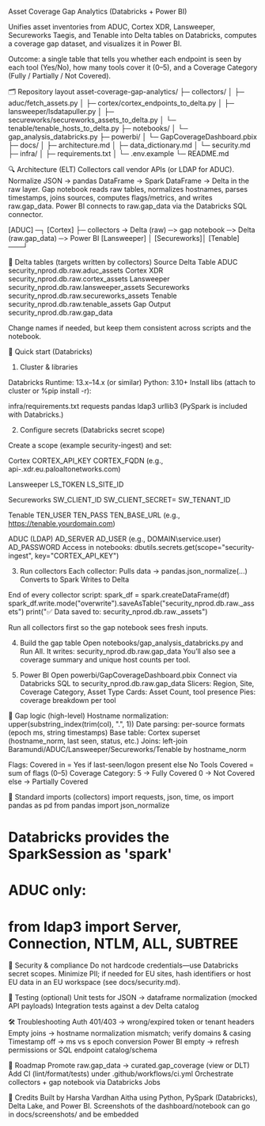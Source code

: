 Asset Coverage Gap Analytics (Databricks + Power BI)

Unifies asset inventories from ADUC, Cortex XDR, Lansweeper, Secureworks Taegis, and Tenable into Delta tables on Databricks, computes a coverage gap dataset, and visualizes it in Power BI.

Outcome: a single table that tells you whether each endpoint is seen by each tool (Yes/No), how many tools cover it (0–5), and a Coverage Category (Fully / Partially / Not Covered).

🗂️ Repository layout
asset-coverage-gap-analytics/
├─ collectors/
│  ├─ aduc/fetch_assets.py
│  ├─ cortex/cortex_endpoints_to_delta.py
│  ├─ lansweeper/lsdatapuller.py
│  ├─ secureworks/secureworks_assets_to_delta.py
│  └─ tenable/tenable_hosts_to_delta.py
├─ notebooks/
│  └─ gap_analysis_databricks.py
├─ powerbi/
│  └─ GapCoverageDashboard.pbix
├─ docs/
│  ├─ architecture.md
│  ├─ data_dictionary.md
│  └─ security.md
├─ infra/
│  ├─ requirements.txt
│  └─ .env.example
└─ README.md

🔍 Architecture (ELT)
Collectors call vendor APIs (or LDAP for ADUC).
Normalize JSON → pandas DataFrame → Spark DataFrame → Delta in the raw layer.
Gap notebook reads raw tables, normalizes hostnames, parses timestamps, joins sources, computes flags/metrics, and writes raw.gap_data.
Power BI connects to raw.gap_data via the Databricks SQL connector.

[ADUC] ─┐
[Cortex] ├─ collectors → Delta (raw) ─> gap notebook ─> Delta (raw.gap_data) ─> Power BI
[Lansweeper] │
[Secureworks]│
[Tenable] ───┘

🧱 Delta tables (targets written by collectors)
Source	Delta Table
ADUC	security_nprod.db.raw.aduc_assets
Cortex XDR	security_nprod.db.raw.cortex_assets
Lansweeper	security_nprod.db.raw.lansweeper_assets
Secureworks	security_nprod.db.raw.secureworks_assets
Tenable	security_nprod.db.raw.tenable_assets
Gap Output	security_nprod.db.raw.gap_data

Change names if needed, but keep them consistent across scripts and the notebook.

🚀 Quick start (Databricks)
1) Cluster & libraries

Databricks Runtime: 13.x–14.x (or similar)
Python: 3.10+
Install libs (attach to cluster or %pip install -r):

infra/requirements.txt
requests
pandas
ldap3
urllib3
(PySpark is included with Databricks.)

2) Configure secrets (Databricks secret scope)

Create a scope (example security-ingest) and set:

Cortex
CORTEX_API_KEY
CORTEX_FQDN (e.g., api-<tenant>.xdr.eu.paloaltonetworks.com)

Lansweeper
LS_TOKEN
LS_SITE_ID

Secureworks
SW_CLIENT_ID
SW_CLIENT_SECRET=
SW_TENANT_ID

Tenable
TEN_USER
TEN_PASS
TEN_BASE_URL (e.g., https://tenable.yourdomain.com)

ADUC (LDAP)
AD_SERVER
AD_USER (e.g., DOMAIN\\service.user)
AD_PASSWORD
Access in notebooks:
dbutils.secrets.get(scope="security-ingest", key="CORTEX_API_KEY")

3) Run collectors
Each collector:
Pulls data → pandas.json_normalize(...)
Converts to Spark
Writes to Delta

End of every collector script:
spark_df = spark.createDataFrame(df)
spark_df.write.mode("overwrite").saveAsTable("security_nprod.db.raw.<source>_assets")
print("✅ Data saved to: security_nprod.db.raw.<source>_assets")


Run all collectors first so the gap notebook sees fresh inputs.

4) Build the gap table
Open notebooks/gap_analysis_databricks.py and Run All.
It writes:
security_nprod.db.raw.gap_data
You’ll also see a coverage summary and unique host counts per tool.

5) Power BI
Open powerbi/GapCoverageDashboard.pbix
Connect via Databricks SQL to security_nprod.db.raw.gap_data
Slicers: Region, Site, Coverage Category, Asset Type
Cards: Asset Count, tool presence
Pies: coverage breakdown per tool

🧠 Gap logic (high-level)
Hostname normalization: upper(substring_index(trim(col), ".", 1))
Date parsing: per-source formats (epoch ms, string timestamps)
Base table: Cortex superset (hostname_norm, last seen, status, etc.)
Joins: left-join Baramundi/ADUC/Lansweeper/Secureworks/Tenable by hostname_norm

Flags:
Covered in <Tool> = Yes if last-seen/logon present else No
Tools Covered = sum of flags (0–5)
Coverage Category:
5 → Fully Covered
0 → Not Covered
else → Partially Covered

🧾 Standard imports (collectors)
import requests, json, time, os
import pandas as pd
from pandas import json_normalize
# Databricks provides the SparkSession as 'spark'
# ADUC only:
# from ldap3 import Server, Connection, NTLM, ALL, SUBTREE

🔐 Security & compliance
Do not hardcode credentials—use Databricks secret scopes.
Minimize PII; if needed for EU sites, hash identifiers or host EU data in an EU workspace (see docs/security.md).

🧪 Testing (optional)
Unit tests for JSON → dataframe normalization (mocked API payloads)
Integration tests against a dev Delta catalog

🛠️ Troubleshooting
Auth 401/403 → wrong/expired token or tenant headers
Empty joins → hostname normalization mismatch; verify domains & casing
Timestamp off → ms vs s epoch conversion
Power BI empty → refresh permissions or SQL endpoint catalog/schema

📅 Roadmap
Promote raw.gap_data → curated.gap_coverage (view or DLT)
Add CI (lint/format/tests) under .github/workflows/ci.yml
Orchestrate collectors + gap notebook via Databricks Jobs


🙌 Credits
Built by Harsha Vardhan Aitha using Python, PySpark (Databricks), Delta Lake, and Power BI.
Screenshots of the dashboard/notebook can go in docs/screenshots/ and be embedded
